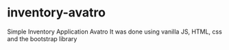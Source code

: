 # inventory-avatro
Simple Inventory Application Avatro
It was done using vanilla JS, HTML, css and the bootstrap library
